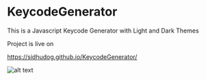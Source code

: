 # KeycodeGenerator

This is a Javascript  Keycode Generator with Light and Dark Themes

Project is live on 

https://sidhudog.github.io/KeycodeGenerator/

![alt text](https://github.com/[Sidhudog]/[KeycodeGenerator]/blob/[main]/Dark.jpg?raw=true)
